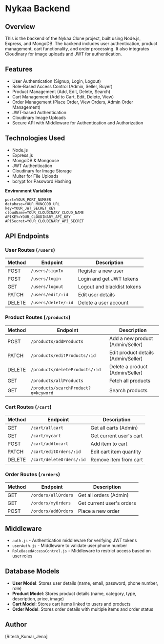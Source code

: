 # Nykaa Backend

## Overview
This is the backend of the Nykaa Clone project, built using Node.js, Express, and MongoDB. The backend includes user authentication, product management, cart functionality, and order processing. It also integrates Cloudinary for image uploads and JWT for authentication.

## Features
- User Authentication (Signup, Login, Logout)
- Role-Based Access Control (Admin, Seller, Buyer)
- Product Management (Add, Edit, Delete, Search)
- Cart Management (Add to Cart, Edit, Delete, View)
- Order Management (Place Order, View Orders, Admin Order Management)
- JWT-based Authentication
- Cloudinary Image Uploads
- Secure API with Middleware for Authentication and Authorization

## Technologies Used
- Node.js
- Express.js
- MongoDB & Mongoose
- JWT Authentication
- Cloudinary for Image Storage
- Multer for File Uploads
- bcrypt for Password Hashing

**Environment Variables**
   ```env
   port=YOUR_PORT_NUMBER
   database=YOUR_MONGODB_URL
   key=YOUR_JWT_SECRET_KEY
   cloudName=YOUR_CLOUDINARY_CLOUD_NAME
   APIKEY=YOUR_CLOUDINARY_API_KEY
   APISecret=YOUR_CLOUDINARY_API_SECRET
   ```

## API Endpoints
### User Routes (`/users`)
| Method | Endpoint | Description |
|--------|---------|-------------|
| POST | `/users/signIn` | Register a new user |
| POST | `/users/login` | Login and get JWT tokens |
| GET | `/users/logout` | Logout and blacklist tokens |
| PATCH | `/users/edit/:id` | Edit user details |
| DELETE | `/users/delete/:id` | Delete a user account |

### Product Routes (`/products`)
| Method | Endpoint | Description |
|--------|---------|-------------|
| POST | `/products/addProducts` | Add a new product (Admin/Seller) |
| PATCH | `/products/editProducts/:id` | Edit product details (Admin/Seller) |
| DELETE | `/products/deleteProducts/:id` | Delete a product (Admin/Seller) |
| GET | `/products/allProducts` | Fetch all products |
| GET | `/products/searchProduct?q=keyword` | Search products |

### Cart Routes (`/cart`)
| Method | Endpoint | Description |
|--------|---------|-------------|
| GET | `/cart/allcart` | Get all carts (Admin) |
| GET | `/cart/mycart` | Get current user's cart |
| POST | `/cart/addtocart` | Add item to cart |
| PATCH | `/cart/editOrders/:id` | Edit cart item quantity |
| DELETE | `/cart/deleteOrders/:id` | Remove item from cart |

### Order Routes (`/orders`)
| Method | Endpoint | Description |
|--------|---------|-------------|
| GET | `/orders/allOrders` | Get all orders (Admin) |
| GET | `/orders/myOrders` | Get current user's orders |
| POST | `/orders/addOrders` | Place a new order |

## Middleware
- `auth.js` - Authentication middleware for verifying JWT tokens
- `userAuth.js` - Middleware to validate user phone number
- `RoleBasedAccessControl.js` - Middleware to restrict access based on user roles

## Database Models
- **User Model**: Stores user details (name, email, password, phone number, role)
- **Product Model**: Stores product details (name, category, type, description, price, image)
- **Cart Model**: Stores cart items linked to users and products
- **Order Model**: Stores order details with multiple items and order status


## Author
[Ritesh_Kumar_Jena]

